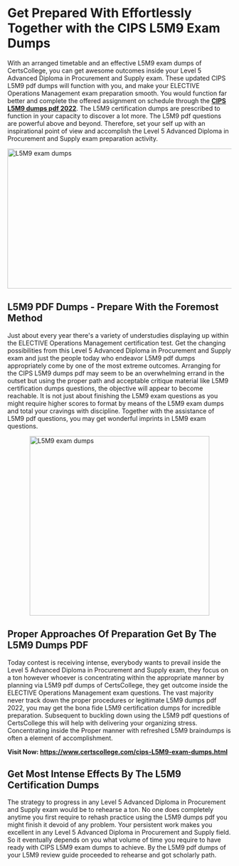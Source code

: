 <h1><strong>Get Prepared With Effortlessly Together with the CIPS L5M9 Exam Dumps&nbsp;</strong></h1>
<p><span style="font-weight: 400;">With an arranged timetable and an effective  L5M9 exam dumps of CertsCollege, you can get awesome outcomes inside your Level 5 Advanced Diploma in Procurement and Supply exam. These updated CIPS L5M9 pdf dumps will function with you, and make your ELECTIVE Operations Management exam preparation smooth. You would function far better and complete the offered assignment on schedule through the <strong><a href="https://www.certscollege.com/cips-L5M9-exam-dumps.html">CIPS L5M9 dumps pdf 2022</a></strong>. The L5M9 certification dumps are prescribed to function in your capacity to discover a lot more. The  L5M9 pdf questions are powerful above and beyond. Therefore, set your self up with an inspirational point of view and accomplish the Level 5 Advanced Diploma in Procurement and Supply exam preparation activity.&nbsp;</span></p>
<p><span style="font-weight: 400;"><img style="display: block; margin-left: auto; margin-right: auto;" src="https://i.ibb.co/CPDK3ps/Yellow-and-Blue-Initiative-Blog-Banner.png" alt="L5M9 exam dumps" width="559" height="315" /></span></p>
<h2><strong>L5M9 PDF Dumps - Prepare With the Foremost Method</strong></h2>
<p><span style="font-weight: 400;">Just about every year there's a variety of understudies displaying up within the ELECTIVE Operations Management certification test. Get the changing possibilities from this Level 5 Advanced Diploma in Procurement and Supply exam and just the people today who endeavor L5M9 pdf dumps appropriately come by one of the most extreme outcomes. Arranging for the CIPS L5M9 dumps pdf may seem to be an overwhelming errand in the outset but using the proper path and acceptable critique material like L5M9 certification dumps questions, the objective will appear to become reachable. It is not just about finishing the L5M9 exam questions as you might require higher scores to format by means of the L5M9 exam dumps and total your cravings with discipline. Together with the assistance of L5M9 pdf questions, you may get wonderful imprints in L5M9 exam questions.</span></p>
<p><span style="font-weight: 400;"><a href="https://tinyurl.com/mrx28xsm"><img style="display: block; margin-left: auto; margin-right: auto;" src="https://i.ibb.co/9tMrhdY/Teacher-Appreciation-Invitation.png" alt="L5M9 exam dumps " width="404" height="404" /></a></span></p>
<h2><strong>Proper Approaches Of Preparation Get By The L5M9 Dumps PDF</strong></h2>
<p><span style="font-weight: 400;">Today contest is receiving intense, everybody wants to prevail inside the Level 5 Advanced Diploma in Procurement and Supply exam, they focus on a ton however whoever is concentrating within the appropriate manner by planning via L5M9 pdf dumps of CertsCollege, they get outcome inside the ELECTIVE Operations Management exam questions. The vast majority never track down the proper procedures or legitimate L5M9 dumps pdf 2022, you may get the bona fide L5M9 certification dumps for incredible preparation. Subsequent to buckling down using the  L5M9 pdf questions of CertsCollege this will help with delivering your organizing stress. Concentrating inside the Proper manner with refreshed L5M9 braindumps is often a element of accomplishment.</span></p>
<p><span style="font-weight: 400;"><strong>Visit Now: <a href="https://www.certscollege.com/cips-L5M9-exam-dumps.html">https://www.certscollege.com/cips-L5M9-exam-dumps.html</a></strong></span></p>
<h2><strong>Get Most Intense Effects By The L5M9 Certification Dumps</strong></h2>
<p><span style="font-weight: 400;">The strategy to progress in any Level 5 Advanced Diploma in Procurement and Supply exam would be to rehearse a ton. No one does completely anytime you first require to rehash practice using the L5M9 dumps pdf you might finish it devoid of any problem. Your persistent work makes you excellent in any Level 5 Advanced Diploma in Procurement and Supply field. So it eventually depends on you what volume of time you require to have ready with CIPS L5M9 exam dumps to achieve. By the L5M9 pdf dumps of your L5M9 review guide proceeded to rehearse and got scholarly path.</span></p>
